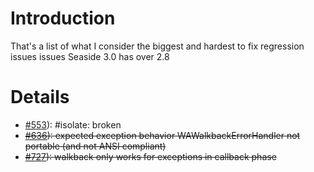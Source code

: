 # Introduction #

That's a list of what I consider the biggest and hardest to fix regression issues issues Seaside 3.0 has over 2.8


# Details #

  * [#553](https://github.com/SeasideSt/Seaside/issues/553)): #isolate: broken
  * ~~[#636](https://github.com/SeasideSt/Seaside/issues/636)): expected exception behavior WAWalkbackErrorHandler not portable (and not ANSI compliant)~~
  * ~~[#727](https://github.com/SeasideSt/Seaside/issues/727)): 	walkback only works for exceptions in callback phase~~
